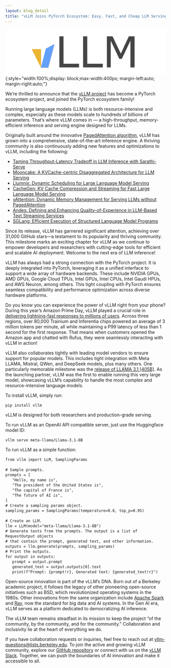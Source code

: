```yaml
---
layout: blog_detail
title: "vLLM Joins PyTorch Ecosystem: Easy, Fast, and Cheap LLM Serving for Everyone"
---
```


![vllm logo](/assets/images/vllm.png){:style="width:100%;display: block;max-width:400px; margin-left:auto; margin-right:auto;"}

We’re thrilled to announce that the [vLLM project](https://github.com/vllm-project/vllm) has become a PyTorch ecosystem project, and joined the PyTorch ecosystem family!

Running large language models (LLMs) is both resource-intensive and complex, especially as these models scale to hundreds of billions of parameters. That’s where vLLM comes in — a high-throughput, memory-efficient inference and serving engine designed for LLMs.

Originally built around the innovative [PagedAttention algorithm](https://arxiv.org/abs/2309.06180), vLLM has grown into a comprehensive, state-of-the-art inference engine. A thriving community is also continuously adding new features and optimizations to vLLM, including the following:



* [Taming Throughput-Latency Tradeoff in LLM Inference with Sarathi-Serve](https://www.usenix.org/conference/osdi24/presentation/agrawal)
* [Mooncake: A KVCache-centric Disaggregated Architecture for LLM Serving](https://arxiv.org/abs/2407.00079)
* [Llumnix: Dynamic Scheduling for Large Language Model Serving](https://arxiv.org/abs/2406.03243)
* [CacheGen: KV Cache Compression and Streaming for Fast Large Language Model Serving](https://blog.vllm.ai/2024/07/25/lfai-perf.html#:~:text=CacheGen%3A%20KV%20Cache%20Compression%20and%20Streaming%20for%20Fast%20Large%20Language%20Model%20Serving)
* [vAttention: Dynamic Memory Management for Serving LLMs without PagedAttention](https://blog.vllm.ai/2024/07/25/lfai-perf.html#:~:text=vAttention%3A%20Dynamic%20Memory%20Management%20for%20Serving%20LLMs%20without%20PagedAttention)
* [Andes: Defining and Enhancing Quality-of-Experience in LLM-Based Text Streaming Services](https://blog.vllm.ai/2024/07/25/lfai-perf.html#:~:text=Andes%3A%20Defining%20and%20Enhancing%20Quality%2Dof%2DExperience%20in%20LLM%2DBased%20Text%20Streaming%20Services)
* [SGLang: Efficient Execution of Structured Language Model Programs](https://blog.vllm.ai/2024/07/25/lfai-perf.html#:~:text=SGLang%3A%20Efficient%20Execution%20of%20Structured%20Language%20Model%20Programs)

Since its release, vLLM has garnered significant attention, achieving over 31,000 GitHub stars—a testament to its popularity and thriving community. This milestone marks an exciting chapter for vLLM as we continue to empower developers and researchers with cutting-edge tools for efficient and scalable AI deployment. Welcome to the next era of LLM inference!

vLLM has always had a strong connection with the PyTorch project. It is deeply integrated into PyTorch, leveraging it as a unified interface to support a wide array of hardware backends. These include NVIDIA GPUs, AMD GPUs, Google Cloud TPUs, Intel GPUs, Intel CPUs, Intel Gaudi HPUs, and AWS Neuron, among others. This tight coupling with PyTorch ensures seamless compatibility and performance optimization across diverse hardware platforms.

Do you know you can experience the power of vLLM right from your phone? During this year’s Amazon Prime Day, vLLM played a crucial role in [delivering lightning-fast responses to millions of users](https://aws.amazon.com/cn/blogs/machine-learning/scaling-rufus-the-amazon-generative-ai-powered-conversational-shopping-assistant-with-over-80000-aws-inferentia-and-aws-trainium-chips-for-prime-day/). Across three regions, over 80,000 Trainium and Inferentia chips powered an average of 3 million tokens per minute, all while maintaining a P99 latency of less than 1 second for the first response. That means when customers opened the Amazon app and chatted with Rufus, they were seamlessly interacting with vLLM in action!

vLLM also collaborates tightly with leading model vendors to ensure support for popular models. This includes tight integration with Meta LLAMA, Mistral, QWen, and DeepSeek models, plus many others. One particularly memorable milestone was the [release of LLAMA 3.1 (405B)](https://ai.meta.com/blog/meta-llama-3-1/). As the launching partner, vLLM was the first to enable running this very large model, showcasing vLLM’s capability to handle the most complex and resource-intensive language models.

To install vLLM, simply run:


```
pip install vllm
```


vLLM is designed for both researchers and production-grade serving.

To run vLLM as an OpenAI API compatible server, just use the Huggingface model ID:


```
vllm serve meta-llama/Llama-3.1-8B
```


To run vLLM as a simple function:


```
from vllm import LLM, SamplingParams

# Sample prompts.
prompts = [
   "Hello, my name is",
   "The president of the United States is",
   "The capital of France is",
   "The future of AI is",
]
# Create a sampling params object.
sampling_params = SamplingParams(temperature=0.8, top_p=0.95)

# Create an LLM.
llm = LLM(model="meta-llama/Llama-3.1-8B")
# Generate texts from the prompts. The output is a list of RequestOutput objects
# that contain the prompt, generated text, and other information.
outputs = llm.generate(prompts, sampling_params)
# Print the outputs.
for output in outputs:
   prompt = output.prompt
   generated_text = output.outputs[0].text
   print(f"Prompt: {prompt!r}, Generated text: {generated_text!r}")
```


Open-source innovation is part of the vLLM’s DNA. Born out of a Berkeley academic project, it follows the legacy of other pioneering open-source initiatives such as BSD, which revolutionized operating systems in the 1980s. Other innovations from the same organization include [Apache Spark](https://github.com/apache/spark) and [Ray](https://github.com/ray-project/ray), now the standard for big data and AI systems. In the Gen AI era, vLLM serves as a platform dedicated to democratizing AI inference.

The vLLM team remains steadfast in its mission to keep the project “of the community, by the community, and for the community.” Collaboration and inclusivity lie at the heart of everything we do.

If you have collaboration requests or inquiries, feel free to reach out at [vllm-questions@lists.berkeley.edu](mailto:vllm-questions@lists.berkeley.edu). To join the active and growing vLLM community, explore our [GitHub repository](https://github.com/vllm-project/vllm) or connect with us on the [vLLM Slack](https://slack.vllm.ai). Together, we can push the boundaries of AI innovation and make it accessible to all.